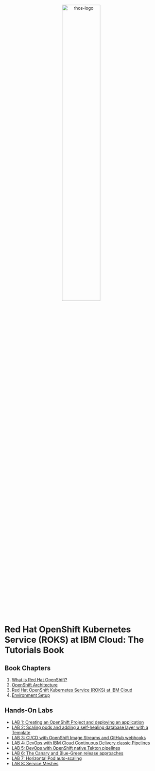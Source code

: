 <br>
<div align="center">
    <img width="50%" src="./docs/imgs/rhos-logo.png" alt='rhos-logo'>
</div>
<br>
<br>
<br>

# Red Hat OpenShift Kubernetes Service (ROKS) at IBM Cloud: The Tutorials Book

## Book Chapters

1. [What is Red Hat OpenShift?](./book/1-what-is-openshift.md)
2. [OpenShift Architecture](./book/2-openshift-architecture.md)
3. [Red Hat OpenShift Kubernetes Service (ROKS) at IBM Cloud](./book/3-roks-at-ibm-cloud.md)
4. [Environment Setup](./book/4-environment-setup.md)
## Hands-On Labs

- [LAB 1: Creating an OpenShift Project and deploying an application](./labs/lab-1.md)
- [LAB 2: Scaling pods and adding a self-healing database layer with a Template](./labs/lab-2.md)
- [LAB 3: CI/CD with OpenShift Image Streams and GitHub webhooks](./labs/lab-3.md)
- [LAB 4: DevOps with IBM Cloud Continuous Delivery classic Pipelines]('./labs/lab-4.md)
- [LAB 5: DevOps with OpenShift native Tekton pipelines](./labs/lab-5.md)
- [LAB 6: The Canary and Blue-Green release approaches](./labs/lab-6.md)
- [LAB 7: Horizontal Pod auto-scaling](./labs/lab-7.md)
- [LAB 8: Service Meshes](./labs/lab-8.md)